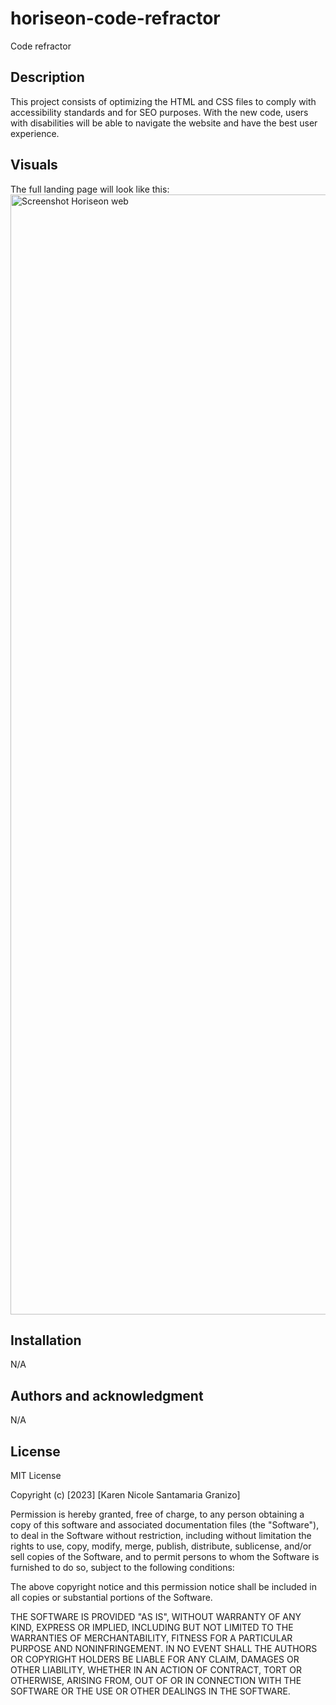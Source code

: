 # horiseon-code-refractor
Code refractor

## Description
This project consists of optimizing the HTML and CSS files to comply with accessibility standards and for SEO purposes. With the new code, users with disabilities will be able to navigate the website and have the best user experience.

## Visuals
The full landing page will look like this:
<img width="1792" alt="Screenshot Horiseon web" src="./assets/images/Horiseon preview.png"> 


## Installation
N/A


## Authors and acknowledgment
N/A

## License
MIT License

Copyright (c) [2023] [Karen Nicole Santamaria Granizo]

Permission is hereby granted, free of charge, to any person obtaining a copy
of this software and associated documentation files (the "Software"), to deal
in the Software without restriction, including without limitation the rights
to use, copy, modify, merge, publish, distribute, sublicense, and/or sell
copies of the Software, and to permit persons to whom the Software is
furnished to do so, subject to the following conditions:

The above copyright notice and this permission notice shall be included in all
copies or substantial portions of the Software.

THE SOFTWARE IS PROVIDED "AS IS", WITHOUT WARRANTY OF ANY KIND, EXPRESS OR
IMPLIED, INCLUDING BUT NOT LIMITED TO THE WARRANTIES OF MERCHANTABILITY,
FITNESS FOR A PARTICULAR PURPOSE AND NONINFRINGEMENT. IN NO EVENT SHALL THE
AUTHORS OR COPYRIGHT HOLDERS BE LIABLE FOR ANY CLAIM, DAMAGES OR OTHER
LIABILITY, WHETHER IN AN ACTION OF CONTRACT, TORT OR OTHERWISE, ARISING FROM,
OUT OF OR IN CONNECTION WITH THE SOFTWARE OR THE USE OR OTHER DEALINGS IN THE
SOFTWARE.


